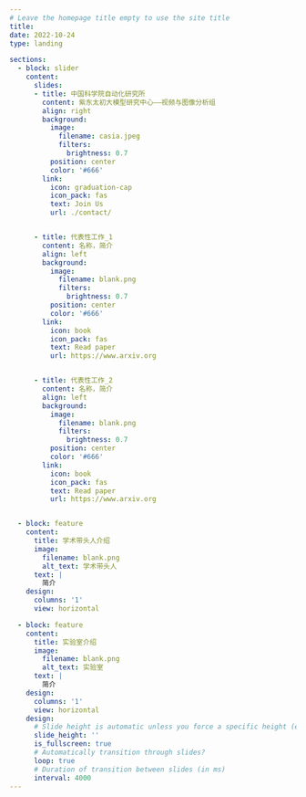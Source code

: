 ```yaml
---
# Leave the homepage title empty to use the site title
title:
date: 2022-10-24
type: landing

sections:
  - block: slider
    content:
      slides:
      - title: 中国科学院自动化研究所
        content: 紫东太初大模型研究中心——视频与图像分析组
        align: right
        background:
          image:
            filename: casia.jpeg
            filters:
              brightness: 0.7
          position: center
          color: '#666'
        link:
          icon: graduation-cap
          icon_pack: fas
          text: Join Us
          url: ./contact/


      - title: 代表性工作_1
        content: 名称，简介
        align: left
        background:
          image:
            filename: blank.png
            filters:
              brightness: 0.7
          position: center
          color: '#666'
        link:
          icon: book
          icon_pack: fas
          text: Read paper
          url: https://www.arxiv.org


      - title: 代表性工作_2
        content: 名称，简介
        align: left
        background:
          image:
            filename: blank.png
            filters:
              brightness: 0.7
          position: center
          color: '#666'
        link:
          icon: book
          icon_pack: fas
          text: Read paper
          url: https://www.arxiv.org


  - block: feature
    content:
      title: 学术带头人介绍
      image:
        filename: blank.png
        alt_text: 学术带头人
      text: |
        简介
    design:
      columns: '1'
      view: horizontal

  - block: feature
    content:
      title: 实验室介绍
      image:
        filename: blank.png
        alt_text: 实验室
      text: |
        简介
    design:
      columns: '1'
      view: horizontal
    design:
      # Slide height is automatic unless you force a specific height (e.g. '400px')
      slide_height: ''
      is_fullscreen: true
      # Automatically transition through slides?
      loop: true
      # Duration of transition between slides (in ms)
      interval: 4000
---
```

